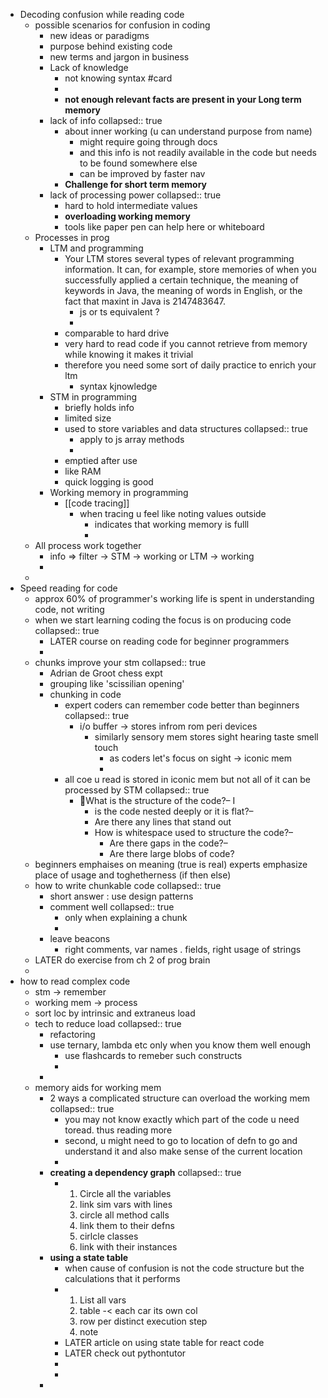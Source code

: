 - Decoding confusion while reading code
	- possible scenarios for confusion in  coding
		- new ideas or paradigms
		- purpose behind existing code
		- new terms and jargon in business
		- Lack of knowledge
			- not knowing syntax #card
			-
			- **not enough relevant facts are present in your Long term memory**
		- lack of info
		  collapsed:: true
			- about inner working (u can understand purpose from name)
				- might require going through docs
				- and this info is not readily available in the code but needs to be found somewhere else
				- can be improved by faster nav
			- **Challenge for short term memory**
		- lack of processing power
		  collapsed:: true
			- hard to hold intermediate values
			- **overloading working memory**
			- tools like paper pen can help here or whiteboard
	- Processes in prog
		- LTM and programming
			- Your  LTM  stores  several  types  of  relevant  programming  information.  It  can,  for example,  store  memories  of  when  you  successfully  applied  a  certain  technique,  the meaning of keywords in Java, the meaning of words in English, or the fact that maxint in Java is 2147483647.
				- js or ts equivalent ?
				-
			- comparable to hard drive
			- very hard to read code if you cannot retrieve from memory while knowing it makes it trivial
			- therefore you need some sort of daily practice to enrich your ltm
				- syntax kjnowledge
		- STM in programming
			- briefly holds info
			- limited size
			- used to store variables and data structures
			  collapsed:: true
				- apply to js array methods
				-
			- emptied after use
			- like RAM
			- quick logging is good
		- Working memory in programming
			- [[code tracing]]
				- when tracing u feel like noting values outside
					- indicates that working memory is fulll
					-
	- All process work together
		- info => filter -> STM -> working or LTM -> working
		-
	-
- Speed reading for code
	- approx 60% of programmer's working life is spent in understanding code, not writing
	- when we start learning coding the focus is on producing code
	  collapsed:: true
		- LATER  course on reading code for beginner programmers
		-
	- chunks improve your  stm
	  collapsed:: true
		- Adrian de Groot chess expt
		- grouping like 'scissilian opening'
		- chunking in code
			- expert coders can remember code better than beginners
			  collapsed:: true
				- i/o buffer -> stores infrom rom peri devices
					- similarly sensory mem stores sight hearing taste smell touch
						- as coders let's focus on sight -> iconic mem
						-
			- all coe u read is stored in iconic mem but not all of it can be processed by STM
			  collapsed:: true
				- What is the structure of the code?–   I
					- is the code nested deeply or it is flat?–
					- Are there any lines that stand out
					- How is whitespace used to structure the code?–
						- Are there gaps in the code?–
						- Are there large blobs of code?
	- beginners emphaises on meaning (true is real) experts emphasize place of usage and toghetherness (if then else)
	- how to write chunkable code
	  collapsed:: true
		- short answer : use design patterns
		- comment well
		  collapsed:: true
			- only when explaining a chunk
			-
		- leave beacons
			- right comments, var names . fields, right usage of strings
	- LATER do exercise from ch 2 of prog brain
	-
- how to read complex code
	- stm -> remember
	- working mem -> process
	- sort loc by intrinsic and extraneus load
	- tech to reduce load
	  collapsed:: true
		- refactoring
		- use ternary, lambda etc only when you know them well enough
			- use flashcards to remeber such constructs
			-
		-
	- memory aids for working mem
		- 2 ways a complicated structure can overload the working mem
		  collapsed:: true
			- you may not know exactly which part of the code u need toread. thus reading more
			- second, u might need to go to location of defn to go and understand it and also make sense of the current location
			-
		- **creating a dependency graph**
		  collapsed:: true
			- 1. Circle all the variables
			  2. link sim vars with lines
			  3. circle all method calls
			  4. link them to their defns
			  5. cirlcle classes 
			  6. link with their instances
		- **using a state table**
			- when cause of confusion is not the code structure but the calculations that it performs
			- 1. List all vars
			  2. table -< each car its own col
			  3. row per distinct execution step
			  4.  note
			- LATER  article on using state table for react code
			- LATER check out pythontutor
			-
			-
		-
